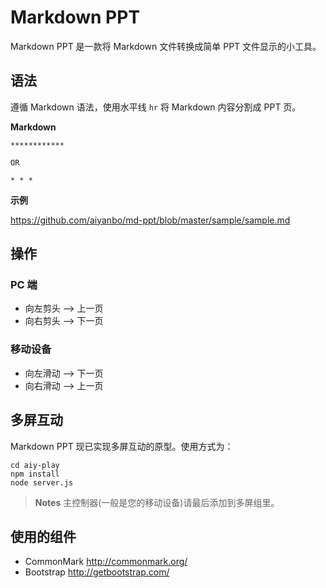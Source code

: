 Markdown PPT
============

Markdown PPT 是一款将 Markdown 文件转换成简单 PPT 文件显示的小工具。

## 语法

遵循 Markdown 语法，使用水平线 `hr` 将 Markdown 内容分割成 PPT 页。

**Markdown**

```
************

OR

* * *
```

**示例**

https://github.com/aiyanbo/md-ppt/blob/master/sample/sample.md

## 操作

### PC 端

- 向左剪头 --> 上一页
- 向右剪头 --> 下一页

### 移动设备

- 向左滑动 --> 下一页
- 向右滑动 --> 上一页

## 多屏互动

Markdown PPT 现已实现多屏互动的原型。使用方式为：

```
cd aiy-play
npm install
node server.js
```

> **Notes**
> 主控制器(一般是您的移动设备)请最后添加到多屏组里。

## 使用的组件

- CommonMark http://commonmark.org/
- Bootstrap http://getbootstrap.com/
